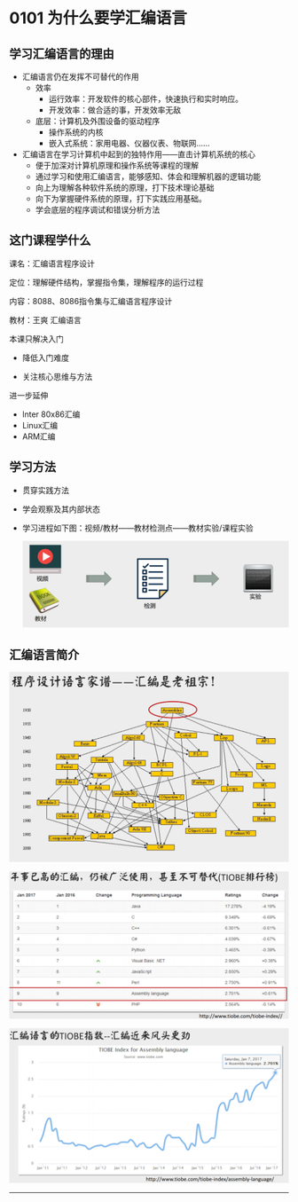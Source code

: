 # 0101 为什么要学汇编语言

## 学习汇编语言的理由

- 汇编语言仍在发挥不可替代的作用
  - 效率
    - 运行效率：开发软件的核心部件，快速执行和实时响应。
    - 开发效率：做合适的事，开发效率无敌
  - 底层：计算机及外围设备的驱动程序
    - 操作系统的内核
    - 嵌入式系统：家用电器、仪器仪表、物联网……
- 汇编语言在学习计算机中起到的独特作用——直击计算机系统的核心
  - 便于加深对计算机原理和操作系统等课程的理解
  - 通过学习和使用汇编语言，能够感知、体会和理解机器的逻辑功能
  - 向上为理解各种软件系统的原理，打下技术理论基础
  - 向下为掌握硬件系统的原理，打下实践应用基础。
  - 学会底层的程序调试和错误分析方法  

## 这门课程学什么

课名：汇编语言程序设计

定位：理解硬件结构，掌握指令集，理解程序的运行过程

内容：8088、8086指令集与汇编语言程序设计

教材：王爽 汇编语言

本课只解决入门

- 降低入门难度

- 关注核心思维与方法

进一步延伸

- lnter 80x86汇编
- Linux汇编
- ARM汇编

## 学习方法

- 贯穿实践方法

- 学会观察及其内部状态

- 学习进程如下图：视频/教材——教材检测点——教材实验/课程实验

  ![image-20230826095650498](./assets/image-20230826095650498.png)

## 汇编语言简介

![image-20230826094827691](./assets/image-20230826094827691.png)



![image-20230826095015689](./assets/image-20230826095015689.png)

![image-20230826095025342](./assets/image-20230826095025342.png)

- - - 